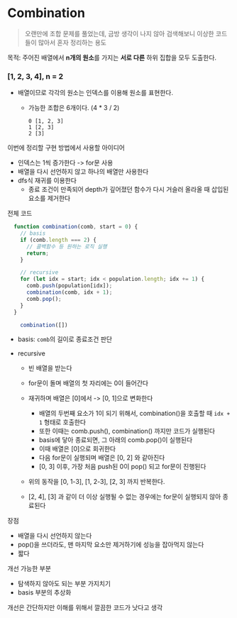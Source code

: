 # Combination

> 오랜만에 조합 문제를 풀었는데, 금방 생각이 나지 않아 검색해보니 이상한 코드들이 많아서 혼자 정리하는 용도



목적: 주어진 배열에서 **n개의 원소**를 가지는 **서로 다른** 하위 집합을 모두 도출한다.

### [1, 2, 3, 4], n = 2

- 배열이므로 각각의 원소는 인덱스를 이용해 원소를 표현한다.

  - 가능한 조합은 6개이다. (4 * 3 / 2)

    ```
    0 [1, 2, 3]
    1 [2, 3]
    2 [3]
    ```



이번에 정리할 구현 방법에서 사용할 아이디어

- 인덱스는 1씩 증가한다 -> for문 사용
- 배열을 다시 선언하지 않고 하나의 배열만 사용한다
- dfs식 재귀를 이용한다
  - 종료 조건이 만족되어 depth가 깊어졌던 함수가 다시 거슬러 올라올 때 삽입된 요소를 제거한다



전체 코드

```js
  function combination(comb, start = 0) {
    // basis
    if (comb.length === 2) {
      // 콜백함수 등 원하는 로직 실행
      return;
    }

    // recursive
    for (let idx = start; idx < population.length; idx += 1) {
      comb.push(population[idx]);
      combination(comb, idx + 1);
      comb.pop();
    }
  }

	combination([])
```

- basis: `comb`의 길이로 종료조건 판단

- recursive

  - 빈 배열을 받는다
  - for문이 돌며 배열의 첫 자리에는 0이 들어간다
  - 재귀하며 배열은 [0]에서 -> [0, 1]으로 변화한다
    - 배열의 두번째 요소가 1이 되기 위해서, combination()을 호출할 때 `idx + 1` 형태로 호출한다
    - 또한 이때는 comb.push(), combination() 까지만 코드가 실행된다
    - basis에 닿아 종료되면, 그 아래의 comb.pop()이 실행된다
    - 이때 배열은 [0]으로 회귀한다
    - 다음 for문이 실행되며 배열은 [0, 2] 와 같아진다
    - [0, 3] 이후, 가장 처음 push된 0이 pop() 되고 for문이 진행된다

  - 위의 동작을 [0, 1-3], [1, 2-3], [2, 3] 까지 반복한다.
  - [2, 4], [3] 과 같이 더 이상 실행될 수 없는 경우에는 for문이 실행되지 않아 종료된다



장점

- 배열을 다시 선언하지 않는다
- pop()을 쓰더라도, 맨 마지막 요소만 제거하기에 성능을 잡아먹지 않는다
- 짧다

개선 가능한 부분

- 탐색하지 않아도 되는 부분 가지치기
- basis 부분의 추상화

개선은 간단하지만 이해를 위해서 깔끔한 코드가 낫다고 생각

